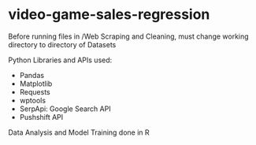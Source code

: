 # video-game-sales-regression

Before running files in /Web Scraping and Cleaning, must change working directory to directory of Datasets

Python Libraries and APIs used:
- Pandas
- Matplotlib
- Requests
- wptools
- SerpApi: Google Search API
- Pushshift API
 
 Data Analysis and Model Training done in R
 
